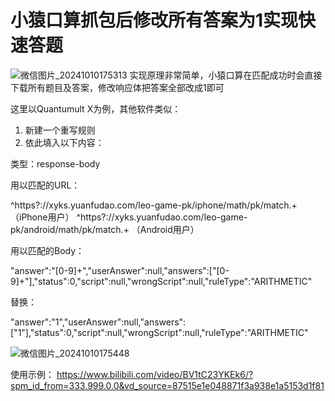 # 小猿口算抓包后修改所有答案为1实现快速答题
![微信图片_20241010175313](https://github.com/user-attachments/assets/afb3d32c-7c43-4e14-af53-ad0200b4e9ac)
实现原理非常简单，小猿口算在匹配成功时会直接下载所有题目及答案，修改响应体把答案全部改成1即可

这里以Quantumult X为例，其他软件类似：
1. 新建一个重写规则
2. 依此填入以下内容：

类型：response-body

用以匹配的URL：

^https?:\/\/xyks\.yuanfudao\.com\/leo-game-pk\/iphone\/math\/pk\/match.+  （iPhone用户）
^https?:\/\/xyks\.yuanfudao\.com\/leo-game-pk\/android\/math\/pk\/match.+ （Android用户）

用以匹配的Body：

"answer":"[0-9]+","userAnswer":null,"answers":\["[0-9]+"\],"status":0,"script":null,"wrongScript":null,"ruleType":"ARITHMETIC"

替换：

"answer":"1","userAnswer":null,"answers":["1"],"status":0,"script":null,"wrongScript":null,"ruleType":"ARITHMETIC"

![微信图片_20241010175448](https://github.com/user-attachments/assets/c441d403-5406-4280-8a84-2210d4138fde)

使用示例：
https://www.bilibili.com/video/BV1tC23YKEk6/?spm_id_from=333.999.0.0&vd_source=87515e1e048871f3a938e1a5153d1f81
